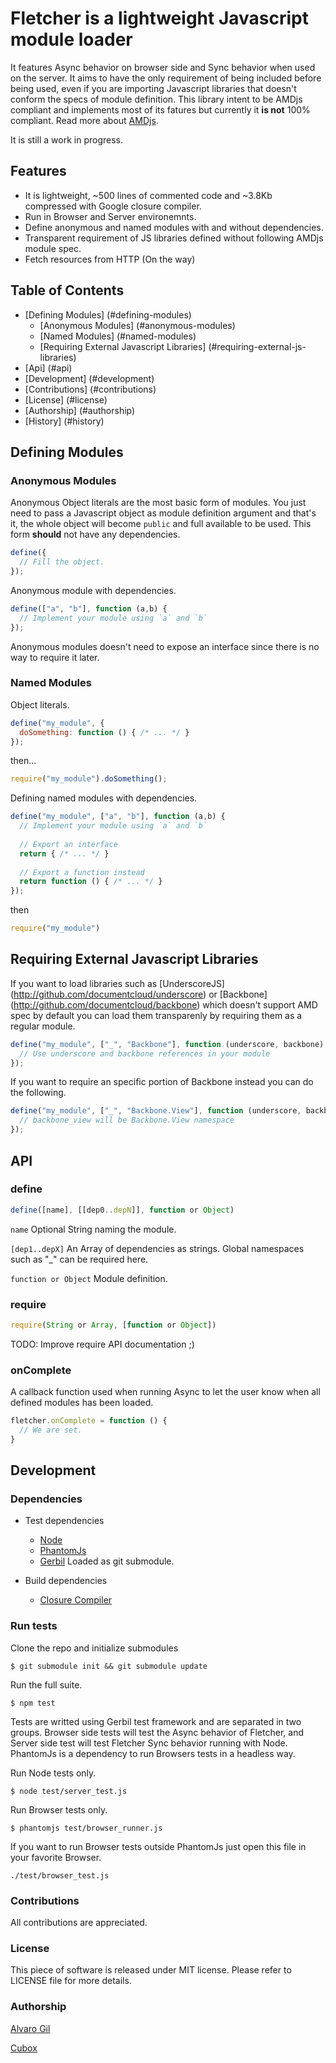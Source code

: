 # **Fletcher** is a lightweight Javascript module loader

It features Async behavior on browser side and Sync behavior when used on the server.
It aims to have the only requirement of being included before being used, even if you are importing Javascript libraries
that doesn't conform the specs of module definition.
This library intent to be AMDjs compliant and implements most of its fatures but currently it **is not** 100% compliant.
Read more about [AMDjs](http://github.com/amdjs).

It is still a work in progress.

## Features

- It is lightweight, ~500 lines of commented code and ~3.8Kb compressed with Google closure compiler.
- Run in Browser and Server environemnts.
- Define anonymous and named modules with and without dependencies.
- Transparent requirement of JS libraries defined without following AMDjs module spec.
- Fetch resources from HTTP (On the way)

## Table of Contents

- [Defining Modules] (#defining-modules)
  - [Anonymous Modules] (#anonymous-modules)
  - [Named Modules] (#named-modules)
  - [Requiring External Javascript Libraries] (#requiring-external-js-libraries)
- [Api] (#api)
- [Development] (#development)
- [Contributions] (#contributions)
- [License] (#license)
- [Authorship] (#authorship)
- [History] (#history)

## Defining Modules

### Anonymous Modules

Anonymous Object literals are the most basic form of modules.
You just need to pass a Javascript object as module definition argument and that's it,
the whole object will become `public` and full available to be used.
This form **should** not have any dependencies.

```js
define({
  // Fill the object.
});
```

Anonymous module with dependencies.

```js
define(["a", "b"], function (a,b) {
  // Implement your module using `a` and `b`
});
```

Anonymous modules doesn't need to expose an interface since there is no way to require it later.

### Named Modules

Object literals.

```js
define("my_module", {
  doSomething: function () { /* ... */ }
});
```

then...

```js
require("my_module").doSomething();
```

Defining named modules with dependencies.

```js
define("my_module", ["a", "b"], function (a,b) {
  // Implement your module using `a` and `b`
  
  // Export an interface
  return { /* ... */ }
  
  // Export a function instead
  return function () { /* ... */ }
});
```

then

```js
require("my_module")
```

## Requiring External Javascript Libraries

If you want to load libraries such as [UnderscoreJS] (http://github.com/documentcloud/underscore) or
[Backbone] (http://github.com/documentcloud/backbone) which doesn't support AMD spec by default you can load them
transparenly by requiring them as a regular module.

```js
define("my_module", ["_", "Backbone"], function (underscore, backbone) {
  // Use underscore and backbone references in your module
});
```

If you want to require an specific portion of Backbone instead you can do the following.

```js
define("my_module", ["_", "Backbone.View"], function (underscore, backbone_view) {
  // backbone_view will be Backbone.View namespace
});
```

## API

### define

```js
define([name], [[dep0..depN]], function or Object)
```

`name` Optional String naming the module.

`[dep1..depX]` An Array of dependencies as strings. Global namespaces such as "_" can be required here.

`function or Object` Module definition.

### require

```js
require(String or Array, [function or Object])
```

TODO: Improve require API documentation ;)

### onComplete

A callback function used when running Async to let the user know when all defined modules has been loaded.

```js
fletcher.onComplete = function () {
  // We are set.
}
```

## Development

### Dependencies

- Test dependencies
  - [Node](http://nodejs.org)
  - [PhantomJs](http://phantomjs.org)
  - [Gerbil](http://github.com/elcuervo/gerbil)
    Loaded as git submodule.

- Build dependencies
  - [Closure Compiler](http://closure-compiler.googlecode.com/)

### Run tests

Clone the repo and initialize submodules

```
$ git submodule init && git submodule update
```

Run the full suite.

```
$ npm test
```

Tests are writted using Gerbil test framework and are separated in two groups.
Browser side tests will test the Async behavior of Fletcher, and Server side test
will test Fletcher Sync behavior running with Node.
PhantomJs is a dependency to run Browsers tests in a headless way.

Run Node tests only.

```
$ node test/server_test.js
```

Run Browser tests only.

```
$ phantomjs test/browser_runner.js
```

If you want to run Browser tests outside PhantomJs just open this file in your favorite Browser.

```
./test/browser_test.js
```

### Contributions

All contributions are appreciated.

### License

This piece of software is released under MIT license.
Please refer to LICENSE file for more details.

### Authorship

[Alvaro Gil](http://github.com/zevarito)

[Cubox](http://cuboxlabs.com)

